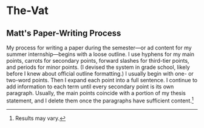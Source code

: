 # The-Vat
## Matt's Paper-Writing Process
My process for writing a paper during the semester&mdash;or ad content for my summer internship&mdash;begins with a loose outline. I use hyphens for my main points, carrots for secondary points, forward slashes for third-tier points, and periods for minor points. (I devised the system in grade school, likely before I knew about official outline formatting.) I usually begin with one- or two-word points. Then I expand each point into a full sentence. I continue to add information to each term until every secondary point is its own paragraph. Usually, the main points coincide with a portion of my thesis statement, and I delete them once the paragraphs have sufficient content.[^1]


[^1]: Results may vary.
